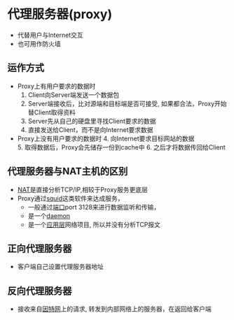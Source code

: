 # 代理服务器(proxy)

- 代替用户与Internet交互
- 也可用作防火墙

## 运作方式

- Proxy上有用户要求的数据时
  1. Client向Server端发送一个数据包
  2. Server端接收后，比对源端和目标端是否可接受, 如果都合法，Proxy开始替Client取得资料
  3. Server先从自己的硬盘里寻找Client要求的数据
  4. 直接发送给Client，而不是向Internet要求数据
- Proxy上没有用户要求的数据时
  4. 向Internet要求目标网站的数据  
  5. 取得数据后，Proxy会先储存一份到cache中
  6. 之后才将数据传回给Client
  
## 代理服务器与NAT主机的区别
  
- [NAT](NAT.md)是直接分析TCP/IP,相较于Proxy服务更底层
- Proxy通过[squid](squid.md)这类软件来达成服务，
  - 一般通过[端口](端口.md)port 3128来进行数据监听和传输，
  - 是一个[daemon](daemon.md)
  - 是一个[应用层](应用层.md)网络项目, 所以并没有分析TCP报文
  
## 正向代理服务器
  
- 客户端自己设置代理服务器地址
  
## 反向代理服务器
  
- 接收来自[因特网](因特网.md)上的请求, 转发到内部网络上的服务器，在返回给客户端
